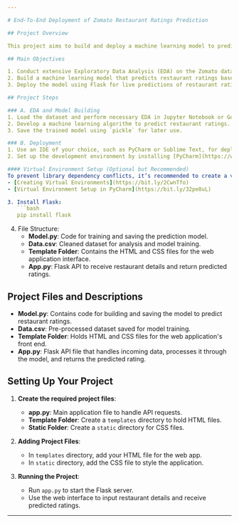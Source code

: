 ```yaml
---

# End-To-End Deployment of Zomato Restaurant Ratings Prediction

## Project Overview

This project aims to build and deploy a machine learning model to predict restaurant ratings based on various features in the Zomato dataset. By conducting Exploratory Data Analysis (EDA) and building an effective predictive model, the project enables Zomato restaurants to estimate their ratings. The model is deployed via Flask, allowing live predictions through a web application.

## Main Objectives

1. Conduct extensive Exploratory Data Analysis (EDA) on the Zomato dataset.
2. Build a machine learning model that predicts restaurant ratings based on specific features.
3. Deploy the model using Flask for live predictions of restaurant ratings.

## Project Steps

### A. EDA and Model Building
1. Load the dataset and perform necessary EDA in Jupyter Notebook or Google Colab.
2. Develop a machine learning algorithm to predict restaurant ratings.
3. Save the trained model using `pickle` for later use.

### B. Deployment
1. Use an IDE of your choice, such as PyCharm or Sublime Text, for deploying the model.
2. Set up the development environment by installing [PyCharm](https://www.jetbrains.com/pycharm/download/) or another preferred IDE.

#### Virtual Environment Setup (Optional but Recommended)
To prevent library dependency conflicts, it’s recommended to create a virtual environment. Use the following resources for guidance:
- [Creating Virtual Environments](https://bit.ly/2CwnTfo)
- [Virtual Environment Setup in PyCharm](https://bit.ly/32pe8uL)

3. Install Flask:
   ```bash
   pip install flask
   ```

4. File Structure:
   - **Model.py**: Code for training and saving the prediction model.
   - **Data.csv**: Cleaned dataset for analysis and model training.
   - **Template Folder**: Contains the HTML and CSS files for the web application interface.
   - **App.py**: Flask API to receive restaurant details and return predicted ratings.

## Project Files and Descriptions

- **Model.py**: Contains code for building and saving the model to predict restaurant ratings.
- **Data.csv**: Pre-processed dataset saved for model training.
- **Template Folder**: Holds HTML and CSS files for the web application's front end.
- **App.py**: Flask API file that handles incoming data, processes it through the model, and returns the predicted rating.

## Setting Up Your Project

1. **Create the required project files**:
   - **app.py**: Main application file to handle API requests.
   - **Template Folder**: Create a `templates` directory to hold HTML files.
   - **Static Folder**: Create a `static` directory for CSS files.

2. **Adding Project Files**:
   - In `templates` directory, add your HTML file for the web app.
   - In `static` directory, add the CSS file to style the application.

3. **Running the Project**:
   - Run `app.py` to start the Flask server.
   - Use the web interface to input restaurant details and receive predicted ratings.

---
```

